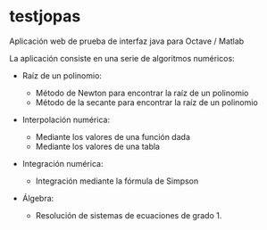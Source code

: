 # testjopas

Aplicación web de prueba de interfaz java para Octave / Matlab

La aplicación consiste en una serie de algoritmos numéricos:

- Raíz de un polinomio:
  - Método de Newton para encontrar la raíz de un polinomio
  - Método de la secante para encontrar la raíz de un polinomio

- Interpolación numérica:
  - Mediante los valores de una función dada
  - Mediante los valores de una tabla
  
- Integración numérica:
  - Integración mediante la fórmula de Simpson
  
- Álgebra:
  - Resolución de sistemas de ecuaciones de grado 1.
